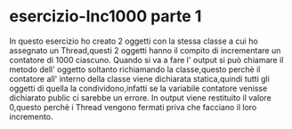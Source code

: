 # esercizio-Inc1000 parte 1
In questo esercizio ho creato 2 oggetti con la stessa classe a cui ho assegnato un Thread,questi 2 oggetti hanno il compito di incrementare
un contatore di 1000 ciascuno.
Quando si va a fare l' output si può chiamare il metodo dell' oggetto soltanto richiamando la classe,questo perchè il contatore all' interno
della classe viene dichiarata statica,quindi tutti gli oggetti di quella la condividono,infatti se la variabile contatore venisse dichiarato
public ci sarebbe un errore.
In output viene restituito il valore 0,questo perchè i Thread vengono fermati priva che facciano il loro incremento.

